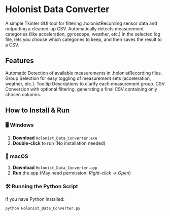 # Holonist Data Converter

A simple Tkinter GUI tool for filtering .holonistRecording sensor data and outputting a cleaned-up CSV. Automatically detects measurement categories (like acceleration, gyroscope, weather, etc.) in the selected log file, lets you choose which categories to keep, and then saves the result to a CSV.

## Features
Automatic Detection of available measurements in .holonistRecording files.
Group Selection for easy toggling of measurement sets (acceleration, weather, etc.).
Tooltip Descriptions to clarify each measurement group.
CSV Conversion with optional filtering, generating a final CSV containing only chosen columns.

## How to Install & Run
### 🖥️ Windows
1. **Download** `Holonist_Data_Converter.exe`
2. **Double-click** to run (No installation needed)

### 🍏 macOS
1. **Download** `Holonist_Data_Converter.app`
2. **Run** the app (May need permission: *Right-click → Open*)


### 🛠️ Running the Python Script
If you have Python installed:
```bash
python Holonist_Data_Converter.py

